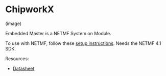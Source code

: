 # ChipworkX
(image)

Embedded Master is a NETMF System on Module. 

To use with NETMF, follow these [setup instructions](intro.html). Needs the NETMF 4.1 SDK.

Resources:
* [Datasheet]()